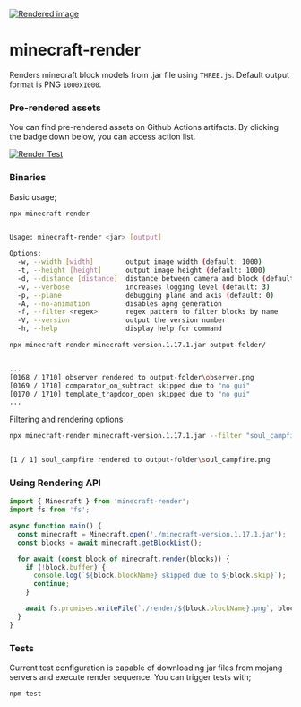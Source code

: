 [![Rendered image](https://raw.githubusercontent.com/co3moz/minecraft-render/master/docs/soul_campfire_small.png)](https://github.com/co3moz/minecraft-render/blob/master/docs/soul_campfire.png)

minecraft-render
=======================


Renders minecraft block models from .jar file using `THREE.js`. 
Default output format is PNG `1000x1000`.


### Pre-rendered assets

You can find pre-rendered assets on Github Actions artifacts. By clicking the badge down below, you can access action list.

[![Render Test](https://github.com/co3moz/minecraft-render/actions/workflows/ci.yml/badge.svg)](https://github.com/co3moz/minecraft-render/actions/workflows/ci.yml)



### Binaries

Basic usage;

```sh
npx minecraft-render


Usage: minecraft-render <jar> [output]

Options:
  -w, --width [width]        output image width (default: 1000)
  -t, --height [height]      output image height (default: 1000)
  -d, --distance [distance]  distance between camera and block (default: 20)
  -v, --verbose              increases logging level (default: 3)
  -p, --plane                debugging plane and axis (default: 0)
  -A, --no-animation         disables apng generation
  -f, --filter <regex>       regex pattern to filter blocks by name
  -V, --version              output the version number
  -h, --help                 display help for command
```

```sh
npx minecraft-render minecraft-version.1.17.1.jar output-folder/


...
[0168 / 1710] observer rendered to output-folder\observer.png
[0169 / 1710] comparator_on_subtract skipped due to "no gui"
[0170 / 1710] template_trapdoor_open skipped due to "no gui"
...
```

Filtering and rendering options


```sh
npx minecraft-render minecraft-version.1.17.1.jar --filter "soul_campfire" --no-animation --width 100 --height 100 output/ --verbose


[1 / 1] soul_campfire rendered to output-folder\soul_campfire.png
```


### Using Rendering API

```ts
import { Minecraft } from 'minecraft-render';
import fs from 'fs';

async function main() {
  const minecraft = Minecraft.open('./minecraft-version.1.17.1.jar');
  const blocks = await minecraft.getBlockList();

  for await (const block of minecraft.render(blocks)) {
    if (!block.buffer) {
      console.log(`${block.blockName} skipped due to ${block.skip}`);
      continue;
    }

    await fs.promises.writeFile(`./render/${block.blockName}.png`, block.buffer);
  }
}
```


### Tests

Current test configuration is capable of downloading jar files from mojang servers and execute render sequence. You can trigger tests with;

```sh
npm test
```